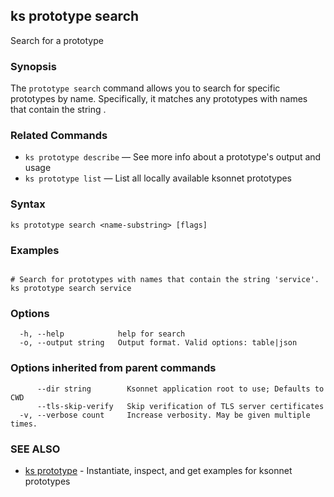 ## ks prototype search

Search for a prototype

### Synopsis


The `prototype search` command allows you to search for specific prototypes by name.
Specifically, it matches any prototypes with names that contain the string <name-substring>.

### Related Commands

* `ks prototype describe` — See more info about a prototype's output and usage
* `ks prototype list` — List all locally available ksonnet prototypes

### Syntax


```
ks prototype search <name-substring> [flags]
```

### Examples

```

# Search for prototypes with names that contain the string 'service'.
ks prototype search service
```

### Options

```
  -h, --help            help for search
  -o, --output string   Output format. Valid options: table|json
```

### Options inherited from parent commands

```
      --dir string        Ksonnet application root to use; Defaults to CWD
      --tls-skip-verify   Skip verification of TLS server certificates
  -v, --verbose count     Increase verbosity. May be given multiple times.
```

### SEE ALSO

* [ks prototype](ks_prototype.md)	 - Instantiate, inspect, and get examples for ksonnet prototypes

